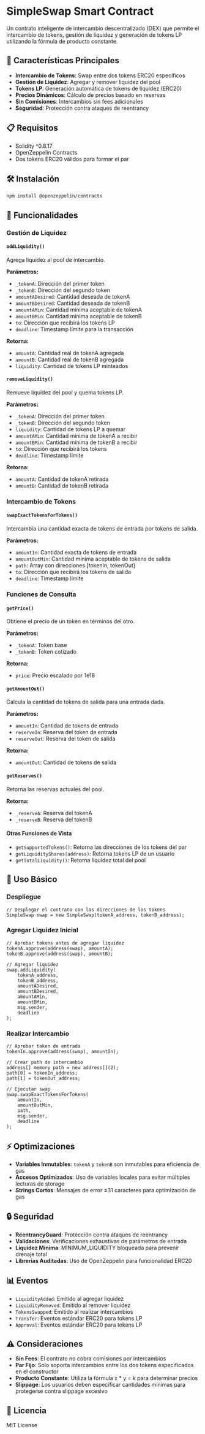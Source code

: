 # SimpleSwap Smart Contract

Un contrato inteligente de intercambio descentralizado (DEX) que permite el intercambio de tokens, gestión de liquidez y generación de tokens LP utilizando la fórmula de producto constante.

## 🚀 Características Principales

- **Intercambio de Tokens**: Swap entre dos tokens ERC20 específicos
- **Gestión de Liquidez**: Agregar y remover liquidez del pool
- **Tokens LP**: Generación automática de tokens de liquidez (ERC20)
- **Precios Dinámicos**: Cálculo de precios basado en reservas
- **Sin Comisiones**: Intercambios sin fees adicionales
- **Seguridad**: Protección contra ataques de reentrancy

## 📋 Requisitos

- Solidity ^0.8.17
- OpenZeppelin Contracts
- Dos tokens ERC20 válidos para formar el par

## 🛠 Instalación

```bash
npm install @openzeppelin/contracts
```

## 📖 Funcionalidades

### Gestión de Liquidez

#### `addLiquidity()`
Agrega liquidez al pool de intercambio.

**Parámetros:**
- `_tokenA`: Dirección del primer token
- `_tokenB`: Dirección del segundo token  
- `amountADesired`: Cantidad deseada de tokenA
- `amountBDesired`: Cantidad deseada de tokenB
- `amountAMin`: Cantidad mínima aceptable de tokenA
- `amountBMin`: Cantidad mínima aceptable de tokenB
- `to`: Dirección que recibirá los tokens LP
- `deadline`: Timestamp límite para la transacción

**Retorna:**
- `amountA`: Cantidad real de tokenA agregada
- `amountB`: Cantidad real de tokenB agregada
- `liquidity`: Cantidad de tokens LP minteados

#### `removeLiquidity()`
Remueve liquidez del pool y quema tokens LP.

**Parámetros:**
- `_tokenA`: Dirección del primer token
- `_tokenB`: Dirección del segundo token
- `liquidity`: Cantidad de tokens LP a quemar
- `amountAMin`: Cantidad mínima de tokenA a recibir
- `amountBMin`: Cantidad mínima de tokenB a recibir
- `to`: Dirección que recibirá los tokens
- `deadline`: Timestamp límite

**Retorna:**
- `amountA`: Cantidad de tokenA retirada
- `amountB`: Cantidad de tokenB retirada

### Intercambio de Tokens

#### `swapExactTokensForTokens()`
Intercambia una cantidad exacta de tokens de entrada por tokens de salida.

**Parámetros:**
- `amountIn`: Cantidad exacta de tokens de entrada
- `amountOutMin`: Cantidad mínima aceptable de tokens de salida
- `path`: Array con direcciones [tokenIn, tokenOut]
- `to`: Dirección que recibirá los tokens de salida
- `deadline`: Timestamp límite

### Funciones de Consulta

#### `getPrice()`
Obtiene el precio de un token en términos del otro.

**Parámetros:**
- `_tokenA`: Token base
- `_tokenB`: Token cotizado

**Retorna:**
- `price`: Precio escalado por 1e18

#### `getAmountOut()`
Calcula la cantidad de tokens de salida para una entrada dada.

**Parámetros:**
- `amountIn`: Cantidad de tokens de entrada
- `reserveIn`: Reserva del token de entrada
- `reserveOut`: Reserva del token de salida

**Retorna:**
- `amountOut`: Cantidad de tokens de salida

#### `getReserves()`
Retorna las reservas actuales del pool.

**Retorna:**
- `_reserveA`: Reserva del tokenA
- `_reserveB`: Reserva del tokenB

#### Otras Funciones de Vista
- `getSupportedTokens()`: Retorna las direcciones de los tokens del par
- `getLiquidityShares(address)`: Retorna tokens LP de un usuario
- `getTotalLiquidity()`: Retorna liquidez total del pool

## 🔧 Uso Básico

### Despliegue
```solidity
// Desplegar el contrato con las direcciones de los tokens
SimpleSwap swap = new SimpleSwap(tokenA_address, tokenB_address);
```

### Agregar Liquidez Inicial
```solidity
// Aprobar tokens antes de agregar liquidez
tokenA.approve(address(swap), amountA);
tokenB.approve(address(swap), amountB);

// Agregar liquidez
swap.addLiquidity(
    tokenA_address,
    tokenB_address,
    amountADesired,
    amountBDesired,
    amountAMin,
    amountBMin,
    msg.sender,
    deadline
);
```

### Realizar Intercambio
```solidity
// Aprobar token de entrada
tokenIn.approve(address(swap), amountIn);

// Crear path de intercambio
address[] memory path = new address[](2);
path[0] = tokenIn_address;
path[1] = tokenOut_address;

// Ejecutar swap
swap.swapExactTokensForTokens(
    amountIn,
    amountOutMin,
    path,
    msg.sender,
    deadline
);
```

## ⚡ Optimizaciones

- **Variables Inmutables**: `tokenA` y `tokenB` son inmutables para eficiencia de gas
- **Accesos Optimizados**: Uso de variables locales para evitar múltiples lecturas de storage
- **Strings Cortos**: Mensajes de error ≤31 caracteres para optimización de gas

## 🔒 Seguridad

- **ReentrancyGuard**: Protección contra ataques de reentrancy
- **Validaciones**: Verificaciones exhaustivas de parámetros de entrada
- **Liquidez Mínima**: MINIMUM_LIQUIDITY bloqueada para prevenir drenaje total
- **Librerías Auditadas**: Uso de OpenZeppelin para funcionalidad ERC20

## 📊 Eventos

- `LiquidityAdded`: Emitido al agregar liquidez
- `LiquidityRemoved`: Emitido al remover liquidez  
- `TokensSwapped`: Emitido al realizar intercambios
- `Transfer`: Eventos estándar ERC20 para tokens LP
- `Approval`: Eventos estándar ERC20 para tokens LP

## ⚠️ Consideraciones

- **Sin Fees**: El contrato no cobra comisiones por intercambios
- **Par Fijo**: Solo soporta intercambios entre los dos tokens especificados en el constructor
- **Producto Constante**: Utiliza la fórmula x * y = k para determinar precios
- **Slippage**: Los usuarios deben especificar cantidades mínimas para protegerse contra slippage excesivo

## 📄 Licencia

MIT License